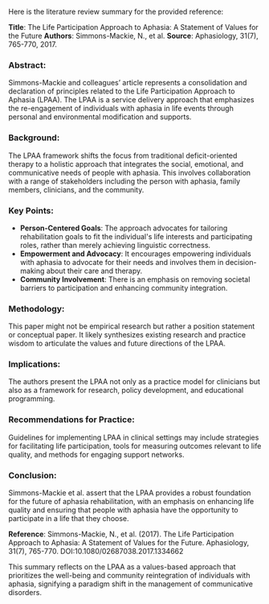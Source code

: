 Here is the literature review summary for the provided reference:

**Title**: The Life Participation Approach to Aphasia: A Statement of Values for the Future
**Authors**: Simmons-Mackie, N., et al.
**Source**: Aphasiology, 31(7), 765-770, 2017.

### Abstract:
Simmons-Mackie and colleagues’ article represents a consolidation and declaration of principles related to the Life Participation Approach to Aphasia (LPAA). The LPAA is a service delivery approach that emphasizes the re-engagement of individuals with aphasia in life events through personal and environmental modification and supports.

### Background:
The LPAA framework shifts the focus from traditional deficit-oriented therapy to a holistic approach that integrates the social, emotional, and communicative needs of people with aphasia. This involves collaboration with a range of stakeholders including the person with aphasia, family members, clinicians, and the community.

### Key Points:
- **Person-Centered Goals**: The approach advocates for tailoring rehabilitation goals to fit the individual's life interests and participating roles, rather than merely achieving linguistic correctness.
- **Empowerment and Advocacy**: It encourages empowering individuals with aphasia to advocate for their needs and involves them in decision-making about their care and therapy.
- **Community Involvement**: There is an emphasis on removing societal barriers to participation and enhancing community integration.

### Methodology:
This paper might not be empirical research but rather a position statement or conceptual paper. It likely synthesizes existing research and practice wisdom to articulate the values and future directions of the LPAA.

### Implications:
The authors present the LPAA not only as a practice model for clinicians but also as a framework for research, policy development, and educational programming.

### Recommendations for Practice:
Guidelines for implementing LPAA in clinical settings may include strategies for facilitating life participation, tools for measuring outcomes relevant to life quality, and methods for engaging support networks.

### Conclusion:
Simmons-Mackie et al. assert that the LPAA provides a robust foundation for the future of aphasia rehabilitation, with an emphasis on enhancing life quality and ensuring that people with aphasia have the opportunity to participate in a life that they choose.

**Reference**: Simmons-Mackie, N., et al. (2017). The Life Participation Approach to Aphasia: A Statement of Values for the Future. Aphasiology, 31(7), 765-770. DOI:10.1080/02687038.2017.1334662

This summary reflects on the LPAA as a values-based approach that prioritizes the well-being and community reintegration of individuals with aphasia, signifying a paradigm shift in the management of communicative disorders.